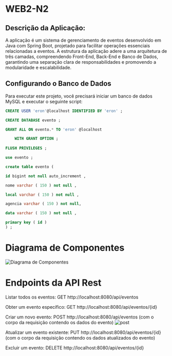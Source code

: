 # WEB2-N2

## Descrição da Aplicação:

A aplicação é um sistema de gerenciamento de eventos desenvolvido em Java com Spring Boot, projetado para facilitar operações essenciais relacionadas a eventos. 
A estrutura da aplicação adere a uma arquitetura de três camadas, compreendendo Front-End, Back-End e Banco de Dados, garantindo uma separação clara de responsabilidades e promovendo a modularidade e escalabilidade.

## Configurando o Banco de Dados

Para executar este projeto, você precisará iniciar um banco de dados MySQL e executar o seguinte script:

~~~sql
CREATE USER 'eron'@localhost IDENTIFIED BY 'eron' ;

CREATE DATABASE evento ;

GRANT ALL ON evento.* TO 'eron' @localhost

    WITH GRANT OPTION ;
    
FLUSH PRIVILEGES ;

use evento ;

create table evento (

id bigint not null auto_increment ,

nome varchar ( 150 ) not null ,

local varchar ( 150 ) not null ,

agencia varchar ( 150 ) not null,

data varchar ( 150 ) not null ,

primary key ( id )
) ;
~~~

# Diagrama de Componentes

![Diagrama de Componentes](https://github.com/EronilsonHolanda/WEB2-N2/assets/127308928/2103d3f2-9843-48dd-b5e4-4d9561df420b)

# Endpoints da API Rest

Listar todos os eventos: GET http://localhost:8080/api/eventos

Obter um evento específico: GET http://localhost:8080/api/eventos/{id}

Criar um novo evento: POST http://localhost:8080/api/eventos (com o corpo da requisição contendo os dados do evento)
![post](https://github.com/EronilsonHolanda/WEB2-N2/assets/127308928/f11e7ffb-551e-480c-a243-b00d98f50bdd)

Atualizar um evento existente: PUT http://localhost:8080/api/eventos/{id} (com o corpo da requisição contendo os dados atualizados do evento)

Excluir um evento: DELETE http://localhost:8080/api/eventos/{id}


